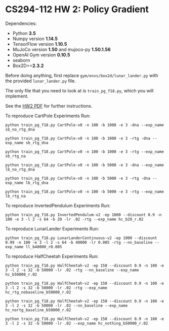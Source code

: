 # CS294-112 HW 2: Policy Gradient

Dependencies:
 * Python **3.5**
 * Numpy version **1.14.5**
 * TensorFlow version **1.10.5**
 * MuJoCo version **1.50** and mujoco-py **1.50.1.56**
 * OpenAI Gym version **0.10.5**
 * seaborn
 * Box2D==**2.3.2**

Before doing anything, first replace `gym/envs/box2d/lunar_lander.py` with the provided `lunar_lander.py` file.

The only file that you need to look at is `train_pg_f18.py`, which you will implement.

See the [HW2 PDF](http://rail.eecs.berkeley.edu/deeprlcourse/static/homeworks/hw2.pdf) for further instructions.


To reproduce CartPole Experiments Run:

`python train_pg_f18.py CartPole-v0 -n 100 -b 1000 -e 3 -dna --exp_name sb_no_rtg_dna`

`python train_pg_f18.py CartPole-v0 -n 100 -b 1000 -e 3 -rtg -dna --exp_name sb_rtg_dna`

`python train_pg_f18.py CartPole-v0 -n 100 -b 1000 -e 3 -rtg --exp_name sb_rtg_na`

`python train_pg_f18.py CartPole-v0 -n 100 -b 5000 -e 3 -dna --exp_name lb_no_rtg_dna`

`python train_pg_f18.py CartPole-v0 -n 100 -b 5000 -e 3 -rtg -dna --exp_name lb_rtg_dna`

`python train_pg_f18.py CartPole-v0 -n 100 -b 5000 -e 3 -rtg --exp_name lb_rtg_na`

To reproduce InvertedPendulum Experiments Run:

`python train_pg_f18.py InvertedPendulum-v2 -ep 1000 --discount 0.9 -n 100 -e 3 -l 2 -s 64 -b 20 -lr .02 -rtg --exp_name hc_b20_r.02`

To reproduce LunarLander Experiments Run:

`python train_pg_f18.py LunarLanderContinuous-v2 -ep 1000 --discount 0.99 -n 100 -e 3 -l 2 -s 64 -b 40000 -lr 0.005 -rtg --nn_baseline --exp_name ll_b40000_r0.005`

To reproduce HalfCheetah Experiments Run:

`python train_pg_f18.py HalfCheetah-v2 -ep 150 --discount 0.9 -n 100 -e 3 -l 2 -s 32 -b 50000 -lr .02 -rtg --nn_baseline --exp_name hc_b50000_r.02`

`python train_pg_f18.py HalfCheetah-v2 -ep 150 --discount 0.9 -n 100 -e 3 -l 2 -s 32 -b 50000 -lr .02 -rtg --exp_name hc_rtg_nobaseline_b50000_r.02`

`python train_pg_f18.py HalfCheetah-v2 -ep 150 --discount 0.9 -n 100 -e 3 -l 2 -s 32 -b 50000 -lr .02 --nn_baseline --exp_name hc_nortg_baseline_b50000_r.02`

`python train_pg_f18.py HalfCheetah-v2 -ep 150 --discount 0.9 -n 100 -e 3 -l 2 -s 32 -b 50000 -lr .02 --exp_name hc_nothing_b50000_r.02`

